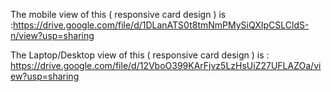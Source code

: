 The mobile view of this ( responsive card design ) is :https://drive.google.com/file/d/1DLanATS0t8tmNmPMySiQXIpCSLCldS-n/view?usp=sharing


The Laptop/Desktop view of this ( responsive card design ) is : https://drive.google.com/file/d/12VboO399KArFjvz5LzHsUiZ27UFLAZOa/view?usp=sharing
